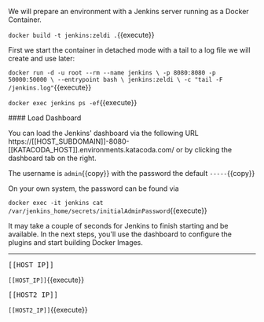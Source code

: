 We will prepare an environment with a Jenkins server running as a Docker Container.

`docker build -t jenkins:zeldi .`{{execute}}

First we start the container in detached mode with a tail to a log file we will create and use later:

`docker run -d -u root --rm --name jenkins \
    -p 8080:8080 -p 50000:50000 \
    --entrypoint bash \
    jenkins:zeldi \
    -c "tail -F /jenkins.log"`{{execute}}
    

`docker exec jenkins ps -ef`{{execute}}

#### Load Dashboard

You can load the Jenkins' dashboard via the following URL https://[[HOST_SUBDOMAIN]]-8080-[[KATACODA_HOST]].environments.katacoda.com/  or by clicking the dashboard tab on the right.

The username is `admin`{{copy}} with the password the default `-----`{{copy}}

On your own system, the password can be found via

`docker exec -it jenkins cat /var/jenkins_home/secrets/initialAdminPassword`{{execute}}

It may take a couple of seconds for Jenkins to finish starting and be available. In the next steps, you'll use the dashboard to configure the plugins and start building Docker Images.

---

<pre>[[HOST_IP]]</pre>

`[[HOST_IP]]`{{execute}}

<pre>[[HOST2_IP]]</pre>

`[[HOST2_IP]]`{{execute}}